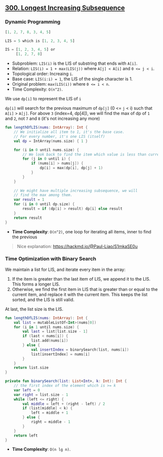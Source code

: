 ## [300. Longest Increasing Subsequence](https://leetcode.com/problems/longest-increasing-subsequence/)

### Dynamic Programming
```js
[1, 2, 7, 8, 3, 4, 5]

LIS = 5 which is [1, 2, 3, 4, 5]

IS = [1, 2, 3, 4, 5] or 
     [1, 2, 7, 8]
```

* Subproblem: `LIS(i)` is the LIS of substring that ends with `A[i]`.
* Relation: `LIS(i) = 1 + max(LIS(j))` where `A[j] < A[i]` and `0 <= j < i`.
* Topological order: Increaing `i`.
* Base case: `LIS(i:i) = 1`, the LIS of the single character is 1.
* Original problem: `max(LIS(i))` where `0 <= i < n`.
* Time Complexity: `O(n^2)`.

We use `dp[i]` to represent the LIS of `i`

`dp[i]` will search for the previous maximum of `dp[j]` (0 <= `j` < i) such that `A[i]` > `A[j]`. For above `3` (index=4, dp[4]), we will find the max of dp of `1` and `2`, not `7` and `8` (it's not increasing any more)

```kotlin
fun lengthOfLIS(nums: IntArray): Int {
    // We initialize all item to 1, it's the base case.
    // For every number, it's one LIS (itself)
    val dp = IntArray(nums.size) { 1 }

    for (i in 0 until nums.size) {
        // We look back to find the item which value is less than current value
        for (j in 0 until i) {
            if (nums[i] > nums[j]) {
                dp[i] = max(dp[i], dp[j] + 1)
            }
        }
    }
    
    // We might have multiple increasing subsequence, we will 
    // find the max among them.
    var result = 1
    for (i in 0 until dp.size) {
        result = if (dp[i] > result) dp[i] else result
    }
    return result
}
```

* **Time Complexity**: `O(n^2)`, one loop for iterating all items, inner to find the previous 

> Nice explanation: https://hackmd.io/@Paul-Liao/S1mkaSE0u

### Time Optimization with Binary Search
We maintain a list for LIS, and iterate every item in the array:
1. If the item is greater than the last item of LIS, we append it to the LIS. This forms a longer LIS.
2. Otherwise, we find the first item in LIS that is greater than or equal to the current item, and replace it with the current item. This keeps the list sorted, and the LIS is still valid.

At last, the list size is the LIS.

```kotlin
fun lengthOfLIS(nums: IntArray): Int {
    val list = mutableListOf<Int>(nums[0])
    for (i in 1 until nums.size) {
        val last = list[list.size - 1]
        if (last < nums[i]) {
            list.add(nums[i])
        } else {
            val insertIndex = binarySearch(list, nums[i])
            list[insertIndex] = nums[i]
        }
    }
    return list.size
}

private fun binarySearch(list: List<Int>, k: Int): Int {
    // the first index of the element which is >= k
    var left = 0
    var right = list.size - 1
    while (left <= right) {
        val middle = left + (right - left) / 2
        if (list[middle] < k) {
            left = middle + 1
        } else {
            right = middle - 1
        }
    }
    return left
}
```

* **Time Complexity**: `O(n lg n)`.
